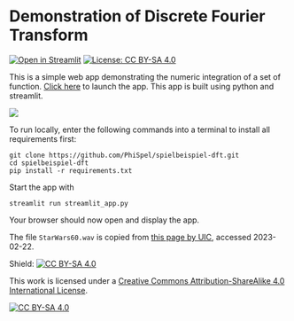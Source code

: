 # Demonstration of Discrete Fourier Transform

[![Open in Streamlit](https://static.streamlit.io/badges/streamlit_badge_black_white.svg)](https://share.streamlit.io/PhiSpel/spielbeispiel-dft/main)
[![License: CC BY-SA 4.0](https://img.shields.io/badge/License-CC%20BY--SA%204.0-lightgrey.svg)](https://creativecommons.org/licenses/by-sa/4.0/)

This is a simple web app demonstrating the numeric integration of a set of function. [Click here](https://share.streamlit.io/PhiSpel/spielbeispiel-dft/main) to launch the app. This app is built using python and streamlit.

![](screenshot.png)

To run locally, enter the following commands into a terminal to install all requirements first:

```
git clone https://github.com/PhiSpel/spielbeispiel-dft.git
cd spielbeispiel-dft
pip install -r requirements.txt
```

Start the app with

```
streamlit run streamlit_app.py
```

Your browser should now open and display the app.

The file `StarWars60.wav` is copied from [this page by UIC](https://www2.cs.uic.edu/~i101/SoundFiles/), accessed 2023-02-22.

Shield: [![CC BY-SA 4.0][cc-by-sa-shield]][cc-by-sa]

This work is licensed under a
[Creative Commons Attribution-ShareAlike 4.0 International License][cc-by-sa].

[![CC BY-SA 4.0][cc-by-sa-image]][cc-by-sa]

[cc-by-sa]: http://creativecommons.org/licenses/by-sa/4.0/
[cc-by-sa-image]: https://licensebuttons.net/l/by-sa/4.0/88x31.png
[cc-by-sa-shield]: https://img.shields.io/badge/License-CC%20BY--SA%204.0-lightgrey.svg
